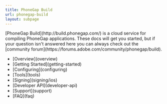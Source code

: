 ```yaml
---
title: PhoneGap Build
url: phonegap-build
layout: subpage
---
```


<p class="sub-paragraph">[PhoneGap Build](http://build.phonegap.com/) is a cloud service for compiling PhoneGap applications. These docs will get you started, but if your question isn't answered here you can always check out the [community forum](https://forums.adobe.com/community/phonegap/build).</p>

<ul class="landing-submenu">
  <li>[Overview](overview)</li>
  <li>[Getting Started](getting-started)</li>
  <li>[Configuring](configuring)</li>
  <li>[Tools](tools)</li>
  <li>[Signing](signing/ios)</li>
  <li>[Developer API](developer-api)</li>
  <li>[Support](support)</li>
  <li>[FAQ](faq)</li>
</ul>
